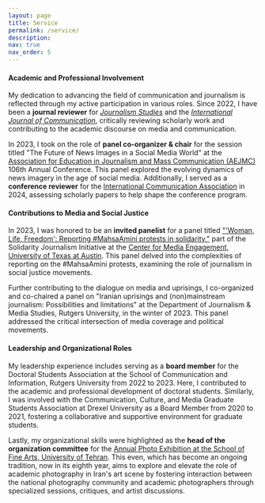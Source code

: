 ```yaml
---
layout: page
title: Service
permalink: /service/
description:
nav: true
nav_order: 5
---
```


#### **Academic and Professional Involvement**

My dedication to advancing the field of communication and journalism is reflected through my active participation in various roles. Since 2022, I have been a **journal reviewer** for [_Journalism Studies_](https://www.tandfonline.com/journals/rjos20) and the [_International Journal of Communication_](https://ijoc.org/index.php/ijoc), critically reviewing scholarly work and contributing to the academic discourse on media and communication.

In 2023, I took on the role of **panel co-organizer & chair** for the session titled "The Future of News Images in a Social Media World" at the [Association for Education in Journalism and Mass Communication (AEJMC)](https://www.aejmc.org/) 106th Annual Conference. This panel explored the evolving dynamics of news imagery in the age of social media. Additionally, I served as a **conference reviewer** for the [International Communication Association](https://www.icahdq.org/) in 2024, assessing scholarly papers to help shape the conference program.

#### **Contributions to Media and Social Justice**

In 2023, I was honored to be an **invited panelist** for a panel titled ["'Woman, Life, Freedom': Reporting #MahsaAmini protests in solidarity,"](https://www.youtube.com/watch?v=8EcrTkkmtl8) part of the Solidarity Journalism Initiative at the [Center for Media Engagement, University of Texas at Austin](https://mediaengagement.org/). This panel delved into the complexities of reporting on the #MahsaAmini protests, examining the role of journalism in social justice movements.

<!-- Embedding the YouTube video using iframe -->
<!-- <iframe width="560" height="315" src="https://www.youtube.com/embed/8EcrTkkmtl8" title="YouTube video player" frameborder="0" allow="accelerometer; autoplay; clipboard-write; encrypted-media; gyroscope; picture-in-picture; web-share" allowfullscreen></iframe> -->

Further contributing to the dialogue on media and uprisings, I co-organized and co-chaired a panel on "Iranian uprisings and (non)mainstream journalism: Possibilities and limitations" at the Department of Journalism & Media Studies, Rutgers University, in the winter of 2023. This panel addressed the critical intersection of media coverage and political movements.

#### **Leadership and Organizational Roles**

My leadership experience includes serving as a **board member** for the Doctoral Students Association at the School of Communication and Information, Rutgers University from 2022 to 2023. Here, I contributed to the academic and professional development of doctoral students. Similarly, I was involved with the Communication, Culture, and Media Graduate Students Association at Drexel University as a Board Member from 2020 to 2021, fostering a collaborative and supportive environment for graduate students.

Lastly, my organizational skills were highlighted as the **head of the organization committee** for the [Annual Photo Exhibition at the School of Fine Arts, University of Tehran](https://utphotoex.ir/en/). This even, which has become an ongoing tradition, now in its eighth year, aims to explore and elevate the role of academic photography in Iran's art scene by fostering interaction between the national photography community and academic photographers through specialized sessions, critiques, and artist discussions.